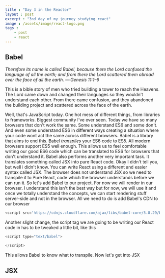 ```yaml
---
title : "Day 3 in the Reactor"
layout : post
excerpt : "3nd day of my journey studying react"
image : /assets/image/react-logo.png
tags : 
    - post
    - react
---
```


## Babel

*Therefore its name is called Babel, because there the Lord confused the language of all the earth; and from there the Lord scattered them abroad over the face of all the earth.
— Genesis 11:1–9*

This is a bible story of men who tried building a tower to reach the Heavens. The Lord came down and changed their languages so they wouldn't understand each other. From there came confusion, and they abandoned the building project and scattered across the face of the earth.


Well, that's JavaScript today. One hot mess of different things, from libraries to frameworks. Biggest community I've ever seen. Today we have so many browsers that don't work the same. Some understand ES6 and some don't. And even some understand ES6 in different ways creating a situation where your code wont act the same across different browsers. Babel is a library that aims to end this. Babel *transpiles* your ES6 code to ES5. All modern browsers support ES5 well enough. This allows us to feel comfortable writing our good ES6 code which can be translated to ES6 for browsers that don't understand it. Babel also performs another very important task. It translates something called JSX into pure React code. Okay I didn't tell you, but well i didn't know. You can write React using a different and easier syntax called JSX. The browser does not understand JSX so we need to transpile it to Pure React, code which the browser understands before we can run it. So let's add Babel to our project. For now we will render in our browser. I understand this isn't the best way but for now, we will use it and once we totally understand the concepts, we can start rendering stuff server-side and not in the browser. All we need to do is add Babel's CDN to our browser

```javascript
<script src='https://cdnjs.cloudflare.com/ajax/libs/babel-core/5.8.29/browser.js'></script>
```

Another slight change, the script tag we are going to be writing our React code in has to be tweaked a little bit, like this

```javascript
<script type="text/babel">
	
</script>
```

This allows Babel to know what to transpile. Now let's get into JSX

## JSX

